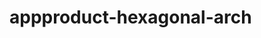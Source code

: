  # appproduct-hexagonal-arch                 
            
         
                       
        
                
                    
               
                      
          
       
             
      
    
   
   
 
